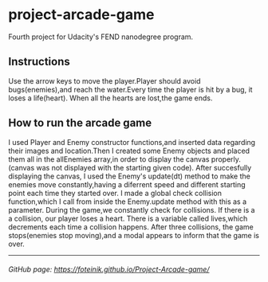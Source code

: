 # project-arcade-game
Fourth project for Udacity's FEND nanodegree program.


## Instructions

 Use the arrow keys to move the player.Player should avoid bugs(enemies),and reach the water.Every time the player is hit by a bug,
it loses a life(heart). When all the hearts are lost,the game ends.


## How to run the arcade game
  I used Player and Enemy constructor functions,and inserted data regarding their images and location.Then I created some Enemy objects and placed them all in the allEnemies array,in order to display the canvas properly.(canvas was not displayed with the starting given code).
  After succesfully displaying the canvas, I used the Enemy's update(dt) method to make the enemies move constantly,having a diferrent speed and different starting point each time they started over.
  I made a global check collision function,which I call from inside the Enemy.update method with this as a parameter.
 During the game,we constantly check for collisions. If there is a a collision, our player loses a heart. There is a variable called lives,which decrements each time a collision happens. After three collisions, the game stops(enemies stop moving),and a modal appears
to inform that the game is over.


  
---
   ###### GitHub page:  https://foteinik.github.io/Project-Arcade-game/
